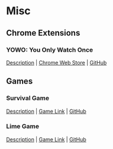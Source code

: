 # Misc

## Chrome Extensions

### YOWO: You Only Watch Once

[Description](/misc/yowo) | [Chrome Web Store](https://chromewebstore.google.com/detail/you-only-watch-once-yowo/licbbogphmmjlffefkigjenihlogehgc) | [GitHub](https://github.com/YangSeungWon/you-only-watch-once)

## Games

### Survival Game

[Description](/misc/survival-game) | [Game Link](https://survival.game.ysw.kr) | [GitHub](https://github.com/YangSeungWon/survival-game)

### Lime Game

[Description](/misc/lime-game) | [Game Link](https://li.me.kr) | [GitHub](https://github.com/YangSeungWon/lime-game)
